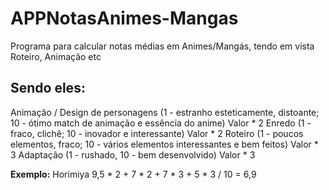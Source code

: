 # APPNotasAnimes-Mangas
Programa para calcular notas médias em Animes/Mangás, tendo em vista Roteiro, Animação etc

## Sendo eles:
Animação / Design de personagens (1 - estranho esteticamente, distoante; 10 - ótimo match de animação e essência do anime)
Valor * 2
Enredo (1 - fraco, clichê; 10 - inovador e interessante)
Valor * 2
Roteiro (1 - poucos elementos, fraco; 10 - vários elementos interessantes e bem feitos)
Valor * 3
Adaptação (1 - rushado, 10 - bem desenvolvido)
Valor * 3

**Exemplo:**
Horimiya
9,5 * 2 + 7 * 2 + 7 * 3 + 5 * 3 / 10 = 6,9